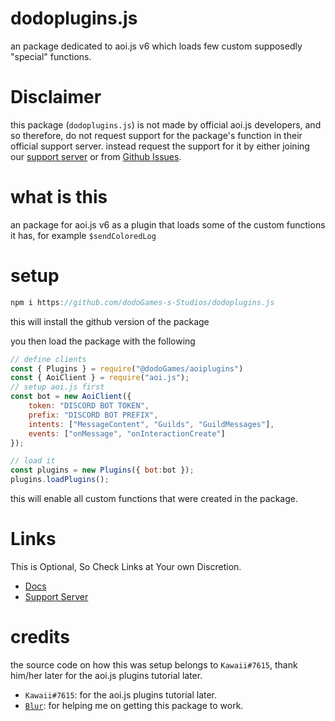# dodoplugins.js
an package dedicated to aoi.js v6 which loads few custom supposedly "special" functions.
# Disclaimer
this package (`dodoplugins.js`) is not made by official aoi.js developers, and so therefore, do not request support for the package's function in their official support server. instead request the support for it by either joining our [support server](https://discord.gg/pFwKjAaZvj) or from [Github Issues](https://github.com/dodoGames-s-Studios/dodoplugins.js/issues/new/choose).
# what is this
an package for aoi.js v6 as a plugin that loads some of the custom functions it has, for example `$sendColoredLog`

# setup
```js
npm i https://github.com/dodoGames-s-Studios/dodoplugins.js
```
this will install the github version of the package

you then load the package with the following
```js
// define clients
const { Plugins } = require("@dodoGames/aoiplugins")
const { AoiClient } = require("aoi.js");
// setup aoi.js first
const bot = new AoiClient({
    token: "DISCORD BOT TOKEN",
    prefix: "DISCORD BOT PREFIX",
    intents: ["MessageContent", "Guilds", "GuildMessages"],
    events: ["onMessage", "onInteractionCreate"]
});

// load it
const plugins = new Plugins({ bot:bot }); 
plugins.loadPlugins(); 
```
this will enable all custom functions that were created in the package.
# Links
This is Optional, So Check Links at Your own Discretion.
* [Docs](https://dodogames.gitbook.io/dodogames-aoiplugins-docs/)
* [Support Server](https://discord.gg/pFwKjAaZvj)

# credits
the source code on how this was setup belongs to `Kawaii#7615`, thank him/her later for the aoi.js plugins tutorial later.
* `Kawaii#7615`: for the aoi.js plugins tutorial later.
* [`Blur`](https://github.com/dodoGames-s-Studios/dodoplugins.js/issues?q=is%3Apr+author%3ABumblebee-3): for helping me on getting this package to work.

